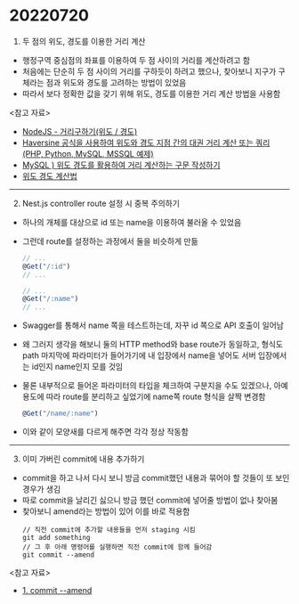 # 20220720

1. 두 점의 위도, 경도를 이용한 거리 계산

- 행정구역 중심점의 좌표를 이용하여 두 점 사이의 거리를 계산하려고 함
- 처음에는 단순히 두 점 사이의 거리를 구하듯이 하려고 했으나, 찾아보니 지구가 구체라는 점과 위도와 경도를 고려하는 방법이 있었음
- 따라서 보다 정확한 값을 갖기 위해 위도, 경도를 이용한 거리 계산 방법을 사용함

<참고 자료>

- [NodeJS - 거리구하기(위도 / 경도)](https://velog.io/@neity16/NodeJS-%EA%B1%B0%EB%A6%AC%EA%B5%AC%ED%95%98%EA%B8%B0%EC%9C%84%EB%8F%84-%EA%B2%BD%EB%8F%84)
- [Haversine 공식을 사용하여 위도와 경도 지점 간의 대권 거리 계산 또는 쿼리(PHP, Python, MySQL, MSSQL 예제)](https://ko.martech.zone/calculate-great-circle-distance/)
- [MySQL ) 위도 경도를 활용하여 거리 계산하는 구문 작성하기](https://yusang.tistory.com/48)
- [위도 경도 계산법](https://lovestudycom.tistory.com/71)

---

2. Nest.js controller route 설정 시 중복 주의하기

- 하나의 개체를 대상으로 id 또는 name을 이용하여 불러올 수 있었음
- 그런데 route를 설정하는 과정에서 둘을 비슷하게 만듦

  ```ts
  // ...
  @Get("/:id")
  // ...

  // ...
  @Get("/:name")
  // ...
  ```

- Swagger를 통해서 name 쪽을 테스트하는데, 자꾸 id 쪽으로 API 호출이 일어남
- 왜 그러지 생각을 해보니 둘의 HTTP method와 base route가 동일하고, 형식도 path 마지막에 파라미터가 들어가기에 내 입장에서 name을 넣어도 서버 입장에서는 id인지 name인지 모를 것임
- 물론 내부적으로 들어온 파라미터의 타입을 체크하여 구분지을 수도 있겠으나, 아예 용도에 따라 route를 분리하고 싶었기에 name쪽 route 형식을 살짝 변경함
  ```ts
  @Get("/name/:name")
  ```
- 이와 같이 모양새를 다르게 해주면 각각 정상 작동함

---

3. 이미 가버린 commit에 내용 추가하기

- commit을 하고 나서 다시 보니 방금 commit했던 내용과 묶어야 할 것들이 또 보인 경우가 생김
- 따로 commit을 날리긴 싫으니 방금 했던 commit에 넣어줄 방법이 없나 찾아봄
- 찾아보니 amend라는 방법이 있어 이를 바로 적용함
  ```
  // 직전 commit에 추가할 내용들을 먼저 staging 시킴
  git add something
  // 그 후 아래 명령어를 실행하면 직전 commit에 함께 들어감
  git commit --amend
  ```

<참고 자료>

- [1. commit --amend](https://backlog.com/git-tutorial/kr/stepup/stepup7_1.html)
